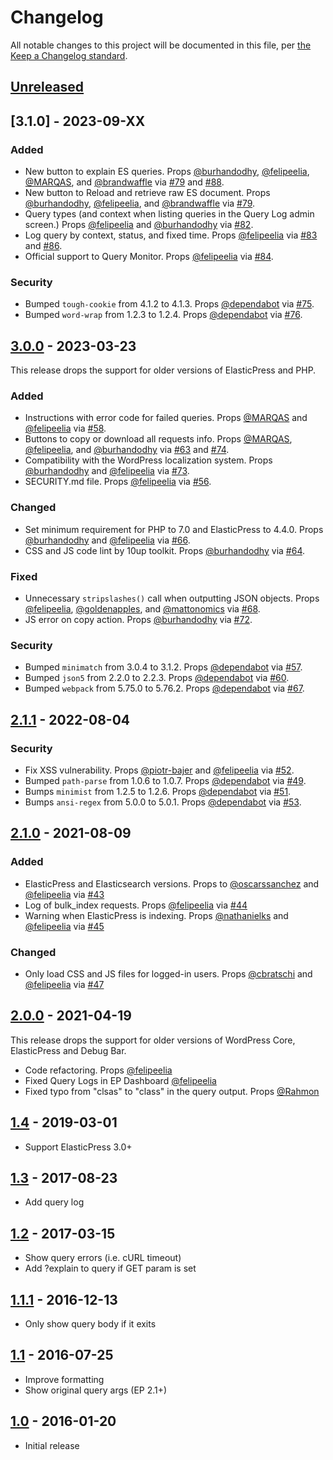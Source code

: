# Changelog

All notable changes to this project will be documented in this file, per [the Keep a Changelog standard](http://keepachangelog.com/).

## [Unreleased]

<!--
### Added
### Changed
### Deprecated
### Removed
### Fixed
### Security
-->

## [3.1.0] - 2023-09-XX

### Added
- New button to explain ES queries. Props [@burhandodhy](https://github.com/burhandodhy), [@felipeelia](https://github.com/felipeelia), [@MARQAS](https://github.com/MARQAS), and [@brandwaffle](https://github.com/brandwaffle) via [#79](https://github.com/10up/ElasticPress/pull/79) and [#88](https://github.com/10up/ElasticPress/pull/88).
- New button to Reload and retrieve raw ES document. Props [@burhandodhy](https://github.com/burhandodhy), [@felipeelia](https://github.com/felipeelia), and [@brandwaffle](https://github.com/brandwaffle) via [#79](https://github.com/10up/ElasticPress/pull/79).
- Query types (and context when listing queries in the Query Log admin screen.) Props [@felipeelia](https://github.com/felipeelia) and [@burhandodhy](https://github.com/burhandodhy) via [#82](https://github.com/10up/ElasticPress/pull/82).
- Log query by context, status, and fixed time. Props [@felipeelia](https://github.com/felipeelia) via [#83](https://github.com/10up/ElasticPress/pull/83) and [#86](https://github.com/10up/ElasticPress/pull/86).
- Official support to Query Monitor. Props [@felipeelia](https://github.com/felipeelia) via [#84](https://github.com/10up/ElasticPress/pull/84).

### Security
- Bumped `tough-cookie` from 4.1.2 to 4.1.3. Props [@dependabot](https://github.com/dependabot) via [#75](https://github.com/10up/debug-bar-elasticpress/pull/75).
- Bumped `word-wrap` from 1.2.3 to 1.2.4. Props [@dependabot](https://github.com/dependabot) via [#76](https://github.com/10up/debug-bar-elasticpress/pull/76).

## [3.0.0] - 2023-03-23

This release drops the support for older versions of ElasticPress and PHP.

### Added
- Instructions with error code for failed queries. Props [@MARQAS](https://github.com/MARQAS) and [@felipeelia](https://github.com/felipeelia) via [#58](https://github.com/10up/debug-bar-elasticpress/pull/58).
- Buttons to copy or download all requests info. Props [@MARQAS](https://github.com/MARQAS), [@felipeelia](https://github.com/felipeelia), and [@burhandodhy](https://github.com/burhandodhy) via [#63](https://github.com/10up/debug-bar-elasticpress/pull/63) and [#74](https://github.com/10up/ElasticPress/pull/74).
- Compatibility with the WordPress localization system. Props [@burhandodhy](https://github.com/burhandodhy) and [@felipeelia](https://github.com/felipeelia) via [#73](https://github.com/10up/debug-bar-elasticpress/pull/73).
- SECURITY.md file. Props [@felipeelia](https://github.com/felipeelia) via [#56](https://github.com/10up/debug-bar-elasticpress/pull/56).

### Changed
- Set minimum requirement for PHP to 7.0 and ElasticPress to 4.4.0. Props [@burhandodhy](https://github.com/burhandodhy) and [@felipeelia](https://github.com/felipeelia) via [#66](https://github.com/10up/debug-bar-elasticpress/pull/66).
- CSS and JS code lint by 10up toolkit. Props [@burhandodhy](https://github.com/burhandodhy) via [#64](https://github.com/10up/debug-bar-elasticpress/pull/64).

### Fixed
- Unnecessary `stripslashes()` call when outputting JSON objects. Props [@felipeelia](https://github.com/felipeelia), [@goldenapples](https://github.com/goldenapples), and [@mattonomics](https://github.com/mattonomics) via [#68](https://github.com/10up/debug-bar-elasticpress/pull/68).
- JS error on copy action. Props [@burhandodhy](https://github.com/burhandodhy) via [#72](https://github.com/10up/debug-bar-elasticpress/pull/72).

### Security
- Bumped `minimatch` from 3.0.4 to 3.1.2. Props [@dependabot](https://github.com/dependabot) via [#57](https://github.com/10up/debug-bar-elasticpress/pull/57).
- Bumped `json5` from 2.2.0 to 2.2.3. Props [@dependabot](https://github.com/dependabot) via [#60](https://github.com/10up/debug-bar-elasticpress/pull/60).
- Bumped `webpack` from 5.75.0 to 5.76.2. Props [@dependabot](https://github.com/dependabot) via [#67](https://github.com/10up/debug-bar-elasticpress/pull/67).

## [2.1.1] - 2022-08-04

### Security
- Fix XSS vulnerability. Props [@piotr-bajer](https://github.com/piotr-bajer) and [@felipeelia](https://github.com/felipeelia) via [#52](https://github.com/10up/debug-bar-elasticpress/pull/52).
- Bumped `path-parse` from 1.0.6 to 1.0.7. Props [@dependabot](https://github.com/dependabot) via [#49](https://github.com/10up/debug-bar-elasticpress/pull/49).
- Bumps `minimist` from 1.2.5 to 1.2.6. Props [@dependabot](https://github.com/dependabot) via [#51](https://github.com/10up/debug-bar-elasticpress/pull/51).
- Bumps `ansi-regex` from 5.0.0 to 5.0.1. Props [@dependabot](https://github.com/dependabot) via [#53](https://github.com/10up/debug-bar-elasticpress/pull/53).

## [2.1.0] - 2021-08-09

### Added
* ElasticPress and Elasticsearch versions. Props to [@oscarssanchez](https://github.com/oscarssanchez) and [@felipeelia](https://github.com/felipeelia) via [#43](https://github.com/10up/debug-bar-elasticpress/pull/43)
* Log of bulk_index requests. Props [@felipeelia](https://github.com/felipeelia) via [#44](https://github.com/10up/debug-bar-elasticpress/pull/44)
* Warning when ElasticPress is indexing. Props [@nathanielks](https://github.com/nathanielks) and [@felipeelia](https://github.com/felipeelia) via [#45](https://github.com/10up/debug-bar-elasticpress/pull/45)

### Changed
* Only load CSS and JS files for logged-in users. Props [@cbratschi](https://github.com/cbratschi) and [@felipeelia](https://github.com/felipeelia) via [#47](https://github.com/10up/debug-bar-elasticpress/pull/47)

## [2.0.0] - 2021-04-19

This release drops the support for older versions of WordPress Core, ElasticPress and Debug Bar.

* Code refactoring. Props [@felipeelia](https://github.com/felipeelia)
* Fixed Query Logs in EP Dashboard [@felipeelia](https://github.com/felipeelia)
* Fixed typo from "clsas" to "class" in the query output. Props [@Rahmon](https://github.com/Rahmon) 

## [1.4] - 2019-03-01
* Support ElasticPress 3.0+

## [1.3] - 2017-08-23
* Add query log

## [1.2] - 2017-03-15
* Show query errors (i.e. cURL timeout)
* Add ?explain to query if GET param is set

## [1.1.1] - 2016-12-13
* Only show query body if it exits

## [1.1] - 2016-07-25
* Improve formatting
* Show original query args (EP 2.1+)

## [1.0] - 2016-01-20
* Initial release

[Unreleased]: https://github.com/10up/debug-bar-elasticpress/compare/trunk...develop
[3.0.0]: https://github.com/10up/debug-bar-elasticpress/compare/3.0.0...3.1.0
[3.0.0]: https://github.com/10up/debug-bar-elasticpress/compare/2.1.1...3.0.0
[2.1.1]: https://github.com/10up/debug-bar-elasticpress/compare/2.1.0...2.1.1
[2.1.0]: https://github.com/10up/debug-bar-elasticpress/compare/2.0.0...2.1.0
[2.0.0]: https://github.com/10up/debug-bar-elasticpress/compare/1.4...2.0.0
[1.4]: https://github.com/10up/debug-bar-elasticpress/compare/1.3...1.4
[1.3]: https://github.com/10up/debug-bar-elasticpress/compare/1.2...1.3
[1.2]: https://github.com/10up/debug-bar-elasticpress/compare/1.1.1...1.2
[1.1.1]: https://github.com/10up/debug-bar-elasticpress/compare/1.1...1.1.1
[1.1]: https://github.com/10up/debug-bar-elasticpress/compare/55102f1...1.1
[1.0]: https://github.com/10up/debug-bar-elasticpress/tree/55102f1b
